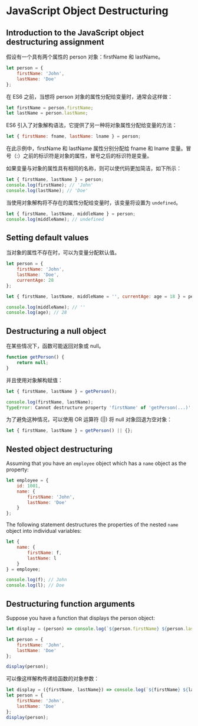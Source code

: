 # JavaScript Object Destructuring

## Introduction to the JavaScript object destructuring assignment

假设有一个具有两个属性的 person 对象：firstName 和 lastName。

```js
let person = {
    firstName: 'John',
    lastName: 'Doe'
};
```

在 ES6 之前，当想将 person 对象的属性分配给变量时，通常会这样做：

```js
let firstName = person.firstName;
let lastName = person.lastName;
```

ES6 引入了对象解构语法，它提供了另一种将对象属性分配给变量的方法：

```js
let { firstName: fname, lastName: lname } = person;
```

在此示例中，firstName 和 lastName 属性分别分配给 fname 和 lname 变量。冒号（:）之前的标识符是对象的属性，冒号之后的标识符是变量。

如果变量与对象的属性具有相同的名称，则可以使代码更加简洁，如下所示：

```js
let { firstName, lastName } = person;
console.log(firstName); // 'John'
console.log(lastName); // 'Doe'
```

当使用对象解构将不存在的属性分配给变量时，该变量将设置为 `undefined`。

```js
let { firstName, lastName, middleName } = person;
console.log(middleName); // undefined
```

## Setting default values

当对象的属性不存在时，可以为变量分配默认值。

```js
let person = {
    firstName: 'John',
    lastName: 'Doe',
    currentAge: 28
};

let { firstName, lastName, middleName = '', currentAge: age = 18 } = person;

console.log(middleName); // ''
console.log(age); // 28
```

## Destructuring a null object

在某些情况下，函数可能返回对象或 null。

```js
function getPerson() {
    return null;
}
```

并且使用对象解构赋值：

```js
let { firstName, lastName } = getPerson();

console.log(firstName, lastName);
TypeError: Cannot destructure property 'firstName' of 'getPerson(...)' as it is null.
```

为了避免这种情况，可以使用 OR 运算符 (||) 将 null 对象回退为空对象：

```js
let { firstName, lastName } = getPerson() || {};
```

## Nested object destructuring

Assuming that you have an `employee` object which has a `name` object as the property:

```js
let employee = {
    id: 1001,
    name: {
        firstName: 'John',
        lastName: 'Doe'
    }
};
```

The following statement destructures the properties of the nested `name` object into individual variables:

```js
let {
    name: {
        firstName: f,
        lastName: l
    }
} = employee;

console.log(f); // John
console.log(l); // Doe
```

## Destructuring function arguments

Suppose you have a function that displays the person object:

```js
let display = (person) => console.log(`${person.firstName} ${person.lastName}`);

let person = {
    firstName: 'John',
    lastName: 'Doe'
};

display(person);
```

可以像这样解构传递给函数的对象参数：

```js
let display = ({firstName, lastName}) => console.log(`${firstName} ${lastName}`);
let person = {
    firstName: 'John',
    lastName: 'Doe'
};
display(person);
```

